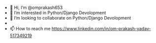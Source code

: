 - 👋 Hi, I’m @omprakash653
- 👀 I’m interested in Python/Django Devolopment
- 💞️ I’m looking to collaborate on  Python/Django Devolopment
-
- 📫 How to reach me https://www.linkedin.com/in/om-prakash-yadav-517349219

<!---
omprakash653/omprakash653 is a ✨ special ✨ repository because its `README.md` (this file) appears on your GitHub profile.
You can click the Preview link to take a look at your changes.
--->
